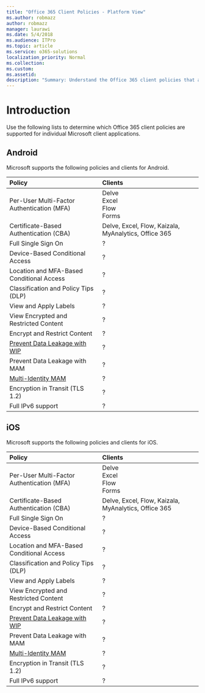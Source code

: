 ```yaml
---
title: "Office 365 Client Policies - Platform View"
ms.author: robmazz
author: robmazz
manager: laurawi
ms.date: 5/4/2018
ms.audience: ITPro
ms.topic: article
ms.service: o365-solutions
localization_priority: Normal
ms.collection: 
ms.custom: 
ms.assetid: 
description: "Summary: Understand the Office 365 client policies that are supported by Android, browsers, iOS, Mac OS X, Windows, and Windows Mobile."
---
```


# Introduction
Use the following lists to determine which Office 365 client policies are supported for individual Microsoft client applications.

## Android
Microsoft supports the following policies and clients for Android.

|**Policy**|**Clients**|
|:-----|:-----|
| Per-User Multi-Factor Authentication (MFA) | Delve <br> Excel <br> Flow <br> Forms|
| Certificate-Based Authentication (CBA) | Delve, Excel, Flow, Kaizala, MyAnalytics, Office 365|
| Full Single Sign On | ? | ? | ? | ? | ? | ? | ? |
| Device-Based Conditional Access | ? | ? | ? | ? | ? | ? | ? |
| Location and MFA-Based Conditional Access | ? | ? | ? | ? | ? | ? | ? |
| Classification and Policy Tips (DLP) | ? | ? | ? | ? | ? | ? | ? |
| View and Apply Labels | ? | ? | ? | ? | ? | ? | ? |
| View Encrypted and Restricted Content | ? | ? | ? | ? | ? | ? | ? |
| Encrypt and Restrict Content | ? | ? | ? | ? | ? | ? | ? |
| [Prevent Data Leakage with WIP](https://docs.microsoft.com/en-us/windows/security/information-protection/windows-information-protection/protect-enterprise-data-using-wip) | ? | ? | ? | ? | ? | ? | ? |
| Prevent Data Leakage with MAM | ? | ? | ? | ? | ? | ? | ? |
| [Multi-Identity MAM](https://docs.microsoft.com/en-us/enterprise-mobility-security/solutions/fasttrack-how-to-use-apps-with-multi-identity-support) | ? | ? | ? | ? | ? | ? | ? |
| Encryption in Transit (TLS 1.2) | ? | ? | ? | ? | ? | ? | ? |
| Full IPv6 support | ? | ? | ? | ? | ? | ? | ? |

## iOS
Microsoft supports the following policies and clients for iOS.

|**Policy**|**Clients**|
|:-----|:-----|
| Per-User Multi-Factor Authentication (MFA) | Delve <br> Excel <br> Flow <br> Forms|
| Certificate-Based Authentication (CBA) | Delve, Excel, Flow, Kaizala, MyAnalytics, Office 365|
| Full Single Sign On | ? | ? | ? | ? | ? | ? | ? |
| Device-Based Conditional Access | ? | ? | ? | ? | ? | ? | ? |
| Location and MFA-Based Conditional Access | ? | ? | ? | ? | ? | ? | ? |
| Classification and Policy Tips (DLP) | ? | ? | ? | ? | ? | ? | ? |
| View and Apply Labels | ? | ? | ? | ? | ? | ? | ? |
| View Encrypted and Restricted Content | ? | ? | ? | ? | ? | ? | ? |
| Encrypt and Restrict Content | ? | ? | ? | ? | ? | ? | ? |
| [Prevent Data Leakage with WIP](https://docs.microsoft.com/en-us/windows/security/information-protection/windows-information-protection/protect-enterprise-data-using-wip) | ? | ? | ? | ? | ? | ? | ? |
| Prevent Data Leakage with MAM | ? | ? | ? | ? | ? | ? | ? |
| [Multi-Identity MAM](https://docs.microsoft.com/en-us/enterprise-mobility-security/solutions/fasttrack-how-to-use-apps-with-multi-identity-support) | ? | ? | ? | ? | ? | ? | ? |
| Encryption in Transit (TLS 1.2) | ? | ? | ? | ? | ? | ? | ? |
| Full IPv6 support | ? | ? | ? | ? | ? | ? | ? |